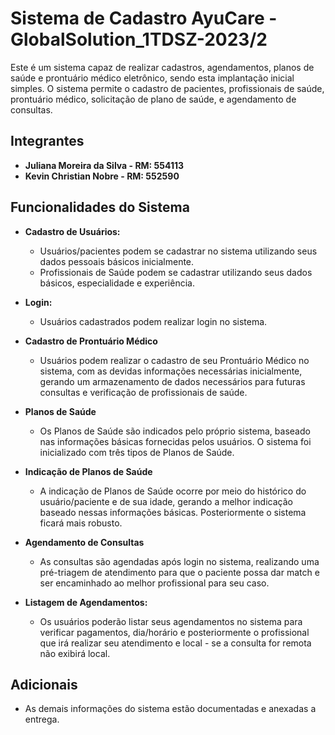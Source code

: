 # Sistema de Cadastro AyuCare - GlobalSolution_1TDSZ-2023/2

Este é um sistema capaz de realizar cadastros, agendamentos, planos de saúde e prontuário médico eletrônico, sendo esta implantação inicial simples. O sistema permite o cadastro de pacientes, profissionais de saúde, prontuário médico, solicitação de plano de saúde, e agendamento de consultas.

## Integrantes

- **Juliana Moreira da Silva - RM: 554113**
- **Kevin Christian Nobre - RM: 552590**

## Funcionalidades do Sistema

- **Cadastro de Usuários:**
  - Usuários/pacientes podem se cadastrar no sistema utilizando seus dados pessoais básicos inicialmente.
  - Profissionais de Saúde podem se cadastrar utilizando seus dados básicos, especialidade e experiência.

- **Login:**
  - Usuários cadastrados podem realizar login no sistema.

- **Cadastro de Prontuário Médico**
  - Usuários podem realizar o cadastro de seu Prontuário Médico no sistema, com as devidas informações necessárias inicialmente, gerando um armazenamento de dados necessários para futuras consultas e verificação de profissionais de saúde.

- **Planos de Saúde**
  - Os Planos de Saúde são indicados pelo próprio sistema, baseado nas informações básicas fornecidas pelos usuários. O sistema foi inicializado com três tipos de Planos de Saúde.

- **Indicação de Planos de Saúde**
  - A indicação de Planos de Saúde ocorre por meio do histórico do usuário/paciente e de sua idade, gerando a melhor indicação baseado nessas informações básicas. Posteriormente o sistema ficará mais robusto.

- **Agendamento de Consultas**
  - As consultas são agendadas após login no sistema, realizando uma pré-triagem de atendimento para que o paciente possa dar match e ser encaminhado ao melhor profissional para seu caso.

- **Listagem de Agendamentos:**
  - Os usuários poderão listar seus agendamentos no sistema para verificar pagamentos, dia/horário e posteriormente o profissional que irá realizar seu atendimento e local - se a consulta for remota não exibirá local.

## Adicionais

- As demais informações do sistema estão documentadas e anexadas a entrega.
